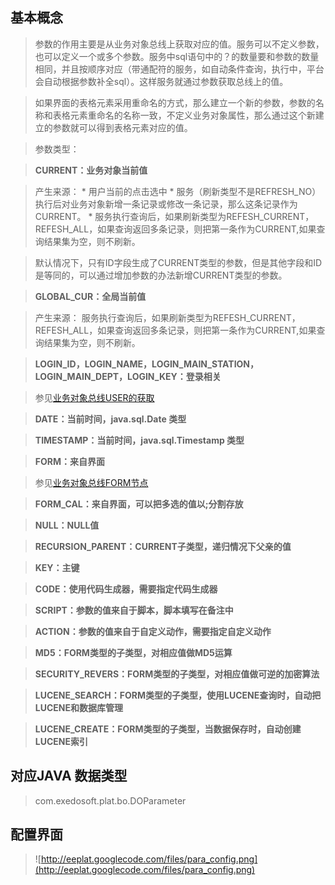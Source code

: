 ## 基本概念 ##

> 参数的作用主要是从业务对象总线上获取对应的值。服务可以不定义参数，也可以定义一个或多个参数。服务中sql语句中的？的数量要和参数的数量相同，并且按顺序对应（带通配符的服务，如自动条件查询，执行中，平台会自动根据参数补全sql）。这样服务就通过参数获取总线上的值。

> 如果界面的表格元素采用重命名的方式，那么建立一个新的参数，参数的名称和表格元素重命名的名称一致，不定义业务对象属性，那么通过这个新建立的参数就可以得到表格元素对应的值。


> 参数类型：

> <b>CURRENT：业务对象当前值</b>

> 产生来源：
    * 用户当前的点击选中
    * 服务（刷新类型不是REFRESH\_NO）执行后对业务对象新增一条记录或修改一条记录，那么这条记录作为CURRENT。
    * 服务执行查询后，如果刷新类型为REFESH\_CURRENT，REFESH\_ALL，如果查询返回多条记录，则把第一条作为CURRENT,如果查询结果集为空，则不刷新。

> 默认情况下，只有ID字段生成了CURRENT类型的参数，但是其他字段和ID是等同的，可以通过增加参数的办法新增CURRENT类型的参数。

> <b>GLOBAL_CUR：全局当前值</b>

> 产生来源：
> 服务执行查询后，如果刷新类型为REFESH\_CURRENT，REFESH\_ALL，如果查询返回多条记录，则把第一条作为CURRENT,如果查询结果集为空，则不刷新。


> <b>LOGIN_ID，LOGIN_NAME，LOGIN_MAIN_STATION，LOGIN_MAIN_DEPT，LOGIN_KEY：登录相关 </b>

> 参见[业务对象总线USER的获取](BusinessObjectBus.md#USER)


> <b>DATE：当前时间，java.sql.Date 类型 </b>

> <b>TIMESTAMP：当前时间，java.sql.Timestamp 类型 </b>

> <b>FORM：来自界面 </b>

> 参见[业务对象总线FORM节点](http://code.google.com/p/eeplat/wiki/BusinessObjectBus#FORM%E8%8A%82%E7%82%B9)


> <b>FORM_CAL：来自界面，可以把多选的值以;分割存放</b>

> <b>NULL：NULL值 </b>

> <b>RECURSION_PARENT：CURRENT子类型，递归情况下父亲的值 </b>

> <b>KEY：主键 </b>

> <b>CODE：使用代码生成器，需要指定代码生成器 </b>

> <b>SCRIPT：参数的值来自于脚本，脚本填写在备注中 </b>

> <b>ACTION：参数的值来自于自定义动作，需要指定自定义动作 </b>

> <b>MD5：FORM类型的子类型，对相应值做MD5运算 </b>

> <b>SECURITY_REVERS：FORM类型的子类型，对相应值做可逆的加密算法 </b>

> <b>LUCENE_SEARCH：FORM类型的子类型，使用LUCENE查询时，自动把LUCENE和数据库管理 </b>

> <b>LUCENE_CREATE：FORM类型的子类型，当数据保存时，自动创建LUCENE索引 </b>




## 对应JAVA 数据类型 ##
> com.exedosoft.plat.bo.DOParameter

## 配置界面 ##

> ![http://eeplat.googlecode.com/files/para_config.png](http://eeplat.googlecode.com/files/para_config.png)
